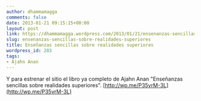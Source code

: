 ```yaml
---
author: dhammamagga
comments: false
date: 2013-01-21 09:15:15+00:00
layout: post
link: https://dhammamagga.wordpress.com/2013/01/21/ensenanzas-sencillas-sobre-realidades-superiores/
slug: ensenanzas-sencillas-sobre-realidades-superiores
title: Enseñanzas sencillas sobre realidades superiores
wordpress_id: 283
tags:
- Ajahn Anan
---
```


Y para estrenar el sitio el libro ya completo de Ajahn Anan "Enseñanzas sencillas sobre realidades superiores". [http://wp.me/P35vrM-3L](http://wp.me/P35vrM-3L)
